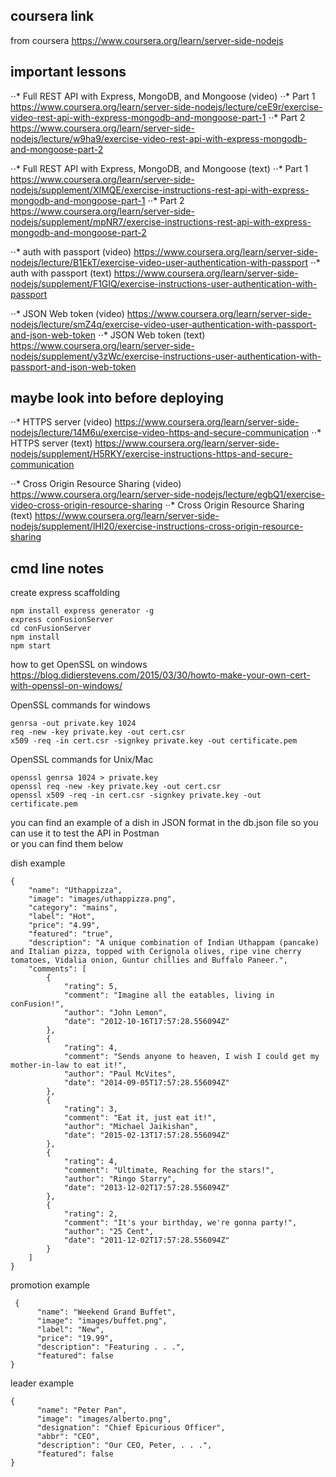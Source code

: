 ## coursera link
from coursera https://www.coursera.org/learn/server-side-nodejs

## important lessons
⋅⋅* Full REST API with Express, MongoDB, and Mongoose (video)
⋅⋅* Part 1 https://www.coursera.org/learn/server-side-nodejs/lecture/ceE9r/exercise-video-rest-api-with-express-mongodb-and-mongoose-part-1
⋅⋅* Part 2 https://www.coursera.org/learn/server-side-nodejs/lecture/w9ha9/exercise-video-rest-api-with-express-mongodb-and-mongoose-part-2

⋅⋅* Full REST API with Express, MongoDB, and Mongoose (text)
⋅⋅* Part 1 https://www.coursera.org/learn/server-side-nodejs/supplement/XIMQE/exercise-instructions-rest-api-with-express-mongodb-and-mongoose-part-1
⋅⋅* Part 2 https://www.coursera.org/learn/server-side-nodejs/supplement/mpNR7/exercise-instructions-rest-api-with-express-mongodb-and-mongoose-part-2

⋅⋅* auth with passport (video)
https://www.coursera.org/learn/server-side-nodejs/lecture/B1EkT/exercise-video-user-authentication-with-passport
⋅⋅* auth with passport (text)
https://www.coursera.org/learn/server-side-nodejs/supplement/F1GIQ/exercise-instructions-user-authentication-with-passport

⋅⋅* JSON Web token (video)
https://www.coursera.org/learn/server-side-nodejs/lecture/smZ4q/exercise-video-user-authentication-with-passport-and-json-web-token
⋅⋅* JSON Web token (text)
https://www.coursera.org/learn/server-side-nodejs/supplement/y3zWc/exercise-instructions-user-authentication-with-passport-and-json-web-token

## maybe look into before deploying
⋅⋅* HTTPS server (video)
https://www.coursera.org/learn/server-side-nodejs/lecture/14M6u/exercise-video-https-and-secure-communication
⋅⋅* HTTPS server (text)
https://www.coursera.org/learn/server-side-nodejs/supplement/H5RKY/exercise-instructions-https-and-secure-communication

⋅⋅* Cross Origin Resource Sharing (video)
https://www.coursera.org/learn/server-side-nodejs/lecture/egbQ1/exercise-video-cross-origin-resource-sharing
⋅⋅* Cross Origin Resource Sharing (text)
https://www.coursera.org/learn/server-side-nodejs/supplement/lHl20/exercise-instructions-cross-origin-resource-sharing

## cmd line notes

create express scaffolding
```
npm install express generator -g
express conFusionServer
cd conFusionServer
npm install
npm start
```

how to get OpenSSL on windows https://blog.didierstevens.com/2015/03/30/howto-make-your-own-cert-with-openssl-on-windows/

OpenSSL commands for windows
```
genrsa -out private.key 1024
req -new -key private.key -out cert.csr
x509 -req -in cert.csr -signkey private.key -out certificate.pem
```

OpenSSL commands for Unix/Mac
```
openssl genrsa 1024 > private.key
openssl req -new -key private.key -out cert.csr
openssl x509 -req -in cert.csr -signkey private.key -out certificate.pem
```

you can find an example of a dish in JSON format in the db.json file
so you can use it to test the API in Postman <br>
or you can find them below <br>

dish example
```
{
    "name": "Uthappizza",
    "image": "images/uthappizza.png",
    "category": "mains",
    "label": "Hot",
    "price": "4.99",
    "featured": "true",
    "description": "A unique combination of Indian Uthappam (pancake) and Italian pizza, topped with Cerignola olives, ripe vine cherry tomatoes, Vidalia onion, Guntur chillies and Buffalo Paneer.",
    "comments": [
        {
            "rating": 5,
            "comment": "Imagine all the eatables, living in conFusion!",
            "author": "John Lemon",
            "date": "2012-10-16T17:57:28.556094Z"
        },
        {
            "rating": 4,
            "comment": "Sends anyone to heaven, I wish I could get my mother-in-law to eat it!",
            "author": "Paul McVites",
            "date": "2014-09-05T17:57:28.556094Z"
        },
        {
            "rating": 3,
            "comment": "Eat it, just eat it!",
            "author": "Michael Jaikishan",
            "date": "2015-02-13T17:57:28.556094Z"
        },
        {
            "rating": 4,
            "comment": "Ultimate, Reaching for the stars!",
            "author": "Ringo Starry",
            "date": "2013-12-02T17:57:28.556094Z"
        },
        {
            "rating": 2,
            "comment": "It's your birthday, we're gonna party!",
            "author": "25 Cent",
            "date": "2011-12-02T17:57:28.556094Z"
        }
    ]
}
```

promotion example
```
 {
      "name": "Weekend Grand Buffet",
      "image": "images/buffet.png",
      "label": "New",
      "price": "19.99",
      "description": "Featuring . . .",
      "featured": false
}
```

leader example
```
{
      "name": "Peter Pan",
      "image": "images/alberto.png",
      "designation": "Chief Epicurious Officer",
      "abbr": "CEO",
      "description": "Our CEO, Peter, . . .",
      "featured": false
}
```